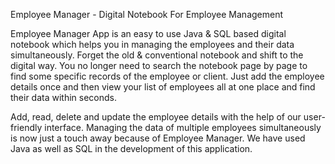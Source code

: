 Employee Manager - Digital Notebook For Employee Management

Employee Manager App is an easy to use Java & SQL based digital notebook which helps you in managing the employees and their data simultaneously.
Forget the old & conventional notebook and shift to the digital way. You no longer need to search the notebook page by page to find some specific records of the employee or client.
Just add the employee details once and then view your list of employees all at one place and find their data within seconds. 

Add, read, delete and update the employee details with the help of our user-friendly interface. Managing the data of multiple employees simultaneously is now just a touch away
because of Employee Manager. We have used Java as well as SQL in the development of this application.
